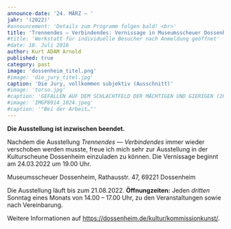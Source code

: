 ```yaml
---
announce-date: '24. MÄRZ – '
jahr: '(2022)'
#announcement: 'Details zum Programm folgen bald! <br>'
title: 'Trennendes — Verbindendes: Vernissage in Museumsscheuer Dossenheim'
#title: 'Werkstatt für individuelle Besucher nach Anmeldung geöffnet'
#date: 18. Juli 2016
author: Kurt ADAM Arnold
published: true
category: past
image: 'dossenheim_titel.png'
#image: 'die_jury_titel.jpg'
caption: 'Die Jury, vollkommen subjektiv (Ausschnitt)'
#image: 'torso.jpg'
#caption: 'GEFALLEN AUF DEM SCHLACHTFELD DER MÄCHTIGEN UND GIERIGEN (2016), gearbeitet aus drei mitteinander verbundenen Fichtestämmen'
#image: 'IMGP8914_1024.jpeg'
#caption: '"Bei der Arbeit…"'
---
```


**Die Ausstellung ist inzwischen beendet.**

Nachdem die Ausstellung _Trennendes — Verbindendes_ immer wieder verschoben werden musste, freue ich mich sehr zur Ausstellung in der Kulturscheune Dossenheim einzuladen zu können. Die Vernissage beginnt am 24.03.2022 um 19.00 Uhr.

Museumsscheuer Dossenheim, Rathausstr. 47, 69221 Dossenheim

Die Ausstellung läuft bis zum 21.08.2022. **Öffnungzeiten:** Jeden _dritten_ Sonntag eines Monats von 14.00 – 17.00 Uhr, zu den Veranstaltungen sowie nach Vereinbarung.




Weitere Informationen auf https://dossenheim.de/kultur/kommissionkunst/.
